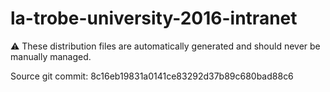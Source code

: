 # la-trobe-university-2016-intranet

:warning: These distribution files are automatically generated and should never be manually managed.

Source git commit: 8c16eb19831a0141ce83292d37b89c680bad88c6
